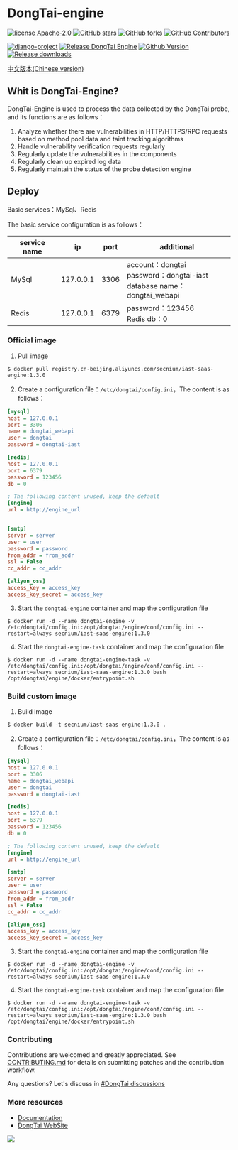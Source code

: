 # DongTai-engine
[![license Apache-2.0](https://img.shields.io/github/license/HXSecurity/DongTai-engine)](https://github.com/HXSecurity/DongTai-engine/blob/main/LICENSE)
[![GitHub stars](https://img.shields.io/github/stars/HXSecurity/DongTai-engine.svg?label=Stars&logo=github)](https://github.com/HXSecurity/DongTai-engine)
[![GitHub forks](https://img.shields.io/github/forks/HXSecurity/DongTai-engine?label=Forks&logo=github)](https://github.com/HXSecurity/DongTai-engine)
[![GitHub Contributors](https://img.shields.io/github/contributors-anon/HXSecurity/DongTai-engine?label=Contributors&logo=github)](https://github.com/HXSecurity/DongTai-engine)

[![django-project](https://img.shields.io/badge/django%20versions-3.0.3-blue)](https://www.djangoproject.com/)
[![Release DongTai Engine](https://github.com/HXSecurity/DongTai-engine/actions/workflows/release_engine.yml/badge.svg)](https://github.com/HXSecurity/DongTai-engine/actions/workflows/release_engine.yml)
[![Github Version](https://img.shields.io/github/v/release/HXSecurity/DongTai-engine?display_name=tag&include_prereleases&sort=semver)](https://github.com/HXSecurity/DongTai-engine/releases)
[![Release downloads](https://shields.io/github/downloads/HXSecurity/DongTai-engine/total)](https://github.com/HXSecurity/DongTai-engine/releases)

[中文版本(Chinese version)](README_CN.md)

## Whit is DongTai-Engine?

DongTai-Engine is used to process the data collected by the DongTai probe, and its functions are as follows：
  1. Analyze whether there are vulnerabilities in HTTP/HTTPS/RPC requests based on method pool data and taint tracking algorithms
  2. Handle vulnerability verification requests regularly
  3. Regularly update the vulnerabilities in the components
  4. Regularly clean up expired log data
  5. Regularly maintain the status of the probe detection engine

## Deploy

Basic services：MySql、Redis

The basic service configuration is as follows：

| service name | ip | port | additional |
| --- | --- | --- | --- |
| MySql | 127.0.0.1 | 3306 | account：dongtai<br>password：dongtai-iast<br>database name：dongtai_webapi |
| Redis | 127.0.0.1 | 6379 | password：123456<br>Redis db：0 |

### Official image

1. Pull image
```shell script
$ docker pull registry.cn-beijing.aliyuncs.com/secnium/iast-saas-engine:1.3.0
```

2. Create a configuration file：`/etc/dongtai/config.ini`，The content is as follows：
```ini
[mysql]
host = 127.0.0.1
port = 3306
name = dongtai_webapi
user = dongtai
password = dongtai-iast

[redis]
host = 127.0.0.1
port = 6379
password = 123456
db = 0

; The following content unused, keep the default
[engine]
url = http://engine_url


[smtp]
server = server
user = user
password = password
from_addr = from_addr
ssl = False
cc_addr = cc_addr

[aliyun_oss]
access_key = access_key
access_key_secret = access_key
```

3. Start the `dongtai-engine` container and map the configuration file
```shell script
$ docker run -d --name dongtai-engine -v /etc/dongtai/config.ini:/opt/dongtai/engine/conf/config.ini --restart=always secnium/iast-saas-engine:1.3.0
```

4. Start the `dongtai-engine-task` container and map the configuration file
```shell script
$ docker run -d --name dongtai-engine-task -v /etc/dongtai/config.ini:/opt/dongtai/engine/conf/config.ini --restart=always secnium/iast-saas-engine:1.3.0 bash /opt/dongtai/engine/docker/entrypoint.sh
```

### Build custom image

1. Build image
```shell script
$ docker build -t secnium/iast-saas-engine:1.3.0 .
```

2. Create a configuration file：`/etc/dongtai/config.ini`，The content is as follows：
```ini
[mysql]
host = 127.0.0.1
port = 3306
name = dongtai_webapi
user = dongtai
password = dongtai-iast

[redis]
host = 127.0.0.1
port = 6379
password = 123456
db = 0

; The following content unused, keep the default
[engine]
url = http://engine_url

[smtp]
server = server
user = user
password = password
from_addr = from_addr
ssl = False
cc_addr = cc_addr

[aliyun_oss]
access_key = access_key
access_key_secret = access_key
```

3. Start the `dongtai-engine` container and map the configuration file
```shell script
$ docker run -d --name dongtai-engine -v /etc/dongtai/config.ini:/opt/dongtai/engine/conf/config.ini --restart=always secnium/iast-saas-engine:1.3.0
```

4. Start the `dongtai-engine-task` container and map the configuration file
```shell script
$ docker run -d --name dongtai-engine-task -v /etc/dongtai/config.ini:/opt/dongtai/engine/conf/config.ini --restart=always secnium/iast-saas-engine:1.3.0 bash /opt/dongtai/engine/docker/entrypoint.sh
```

### Contributing
Contributions are welcomed and greatly appreciated. See [CONTRIBUTING.md](https://github.com/HXSecurity/DongTai/blob/main/CONTRIBUTING.md) for details on submitting patches and the contribution workflow.

Any questions? Let's discuss in [#DongTai discussions](https://github.com/HXSecurity/DongTai/discussions)

### More resources
- [Documentation](https://doc.dongtai.io/)
- [DongTai WebSite](https://iast.huoxian.cn/)

<img src="https://static.scarf.sh/a.png?x-pxid=da98c4b7-4ef2-4e73-a05b-3b3aa43d5f2b" />
